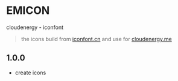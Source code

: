 # EMICON
cloudenergy - iconfont
> the icons build from [iconfont.cn](http://iconfont.cn) and use for [cloudenergy.me](http://cloudenergy.me)

## 1.0.0
- create icons